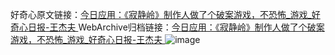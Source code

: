 好奇心原文链接：[今日应用：《寂静岭》制作人做了个破案游戏，不恐怖_游戏_好奇心日报-王杰夫 ](https://www.qdaily.com/articles/11363.html)
WebArchive归档链接：[今日应用：《寂静岭》制作人做了个破案游戏，不恐怖_游戏_好奇心日报-王杰夫 ](http://web.archive.org/web/20160809081530/http://www.qdaily.com/articles/11363.html)
![image](http://ww3.sinaimg.cn/large/007d5XDply1g3wgl1u9ptj30u040qe81)